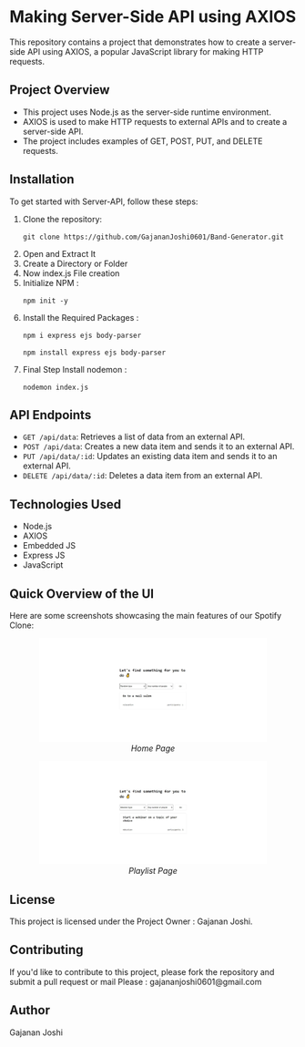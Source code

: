   <h1>Making Server-Side API using AXIOS</h1>
  <p>This repository contains a project that demonstrates how to create a server-side API using AXIOS, a popular JavaScript library for making HTTP requests.</p>
  
  <h2>Project Overview</h2>
  <ul>
    <li>This project uses Node.js as the server-side runtime environment.</li>
    <li>AXIOS is used to make HTTP requests to external APIs and to create a server-side API.</li>
    <li>The project includes examples of GET, POST, PUT, and DELETE requests.</li>
  </ul>
  
<h2 id="installation">Installation</h2>
<p>To get started with Server-API, follow these steps:</p>
<ol>
    <li>Clone the repository:</li> 
    <pre><code>git clone https://github.com/GajananJoshi0601/Band-Generator.git</code></pre>
    <li>Open and Extract It</li>
    <li>Create a Directory or Folder</li>
    <li>Now index.js File creation</li>
    <li>Initialize NPM : </li>
    <pre><code>npm init -y</code></pre>
    <li>Install the Required Packages : </li>
    <pre><code>npm i express ejs body-parser</code></pre>
    <pre><code>npm install express ejs body-parser</code></pre>
    <li>Final Step Install nodemon : </li>
    <pre><code>nodemon index.js</code></pre>
    
</ol>
  
  <h2>API Endpoints</h2>
  <ul>
    <li><code>GET /api/data</code>: Retrieves a list of data from an external API.</li>
    <li><code>POST /api/data</code>: Creates a new data item and sends it to an external API.</li>
    <li><code>PUT /api/data/:id</code>: Updates an existing data item and sends it to an external API.</li>
    <li><code>DELETE /api/data/:id</code>: Deletes a data item from an external API.</li>
  </ul>
  
  <h2>Technologies Used</h2>
  <ul>
    <li>Node.js</li>
    <li>AXIOS</li>
    <li>Embedded JS</li>
    <li>Express JS</li>
    <li>JavaScript</li>
  </ul>
  
  <h2 id="overview">Quick Overview of the UI</h2>
<p>Here are some screenshots showcasing the main features of our Spotify Clone:</p>

<p align="center">
    <img src="/SS/ss-1.jpg" alt="Home Page" width="400">
    <br>
    <em>Home Page</em>
</p>

<p align="center">
    <img src="/SS/ss-2.jpg" alt="Playlist Page" width="400">
    <br>
    <em>Playlist Page</em>
</p>
  
  <h2>License</h2>
  <p>This project is licensed under the Project Owner : Gajanan Joshi.</p>
  
  <h2>Contributing</h2>
  <p>If you'd like to contribute to this project, please fork the repository and submit a pull request or mail Please : gajananjoshi0601@gmail.com </p>
  
  <h2>Author</h2>
  <p>Gajanan Joshi</p>
